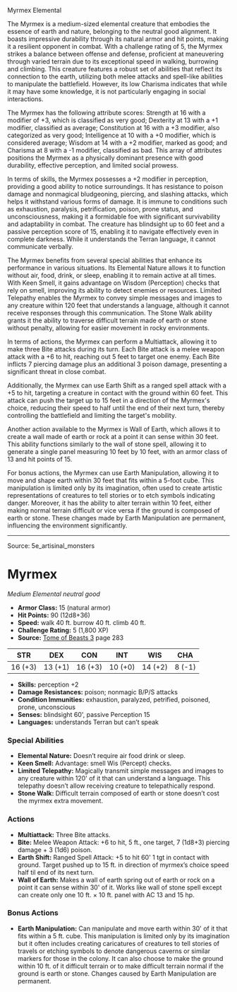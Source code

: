 <MonsterName/>Myrmex</MonsterName>
<CreatureType/>Elemental</CreatureType>

<summary>The Myrmex is a medium-sized elemental creature that embodies the essence of earth and nature, belonging to the neutral good alignment. It boasts impressive durability through its natural armor and hit points, making it a resilient opponent in combat. With a challenge rating of 5, the Myrmex strikes a balance between offense and defense, proficient at maneuvering through varied terrain due to its exceptional speed in walking, burrowing and climbing. This creature features a robust set of abilities that reflect its connection to the earth, utilizing both melee attacks and spell-like abilities to manipulate the battlefield. However, its low Charisma indicates that while it may have some knowledge, it is not particularly engaging in social interactions.</summary>

<detail>

The Myrmex has the following attribute scores: Strength at 16 with a modifier of +3, which is classified as very good; Dexterity at 13 with a +1 modifier, classified as average; Constitution at 16 with a +3 modifier, also categorized as very good; Intelligence at 10 with a +0 modifier, which is considered average; Wisdom at 14 with a +2 modifier, marked as good; and Charisma at 8 with a -1 modifier, classified as bad. This array of attributes positions the Myrmex as a physically dominant presence with good durability, effective perception, and limited social prowess.

In terms of skills, the Myrmex possesses a +2 modifier in perception, providing a good ability to notice surroundings. It has resistance to poison damage and nonmagical bludgeoning, piercing, and slashing attacks, which helps it withstand various forms of damage. It is immune to conditions such as exhaustion, paralysis, petrification, poison, prone status, and unconsciousness, making it a formidable foe with significant survivability and adaptability in combat. The creature has blindsight up to 60 feet and a passive perception score of 15, enabling it to navigate effectively even in complete darkness. While it understands the Terran language, it cannot communicate verbally.

The Myrmex benefits from several special abilities that enhance its performance in various situations. Its Elemental Nature allows it to function without air, food, drink, or sleep, enabling it to remain active at all times. With Keen Smell, it gains advantage on Wisdom (Perception) checks that rely on smell, improving its ability to detect enemies or resources. Limited Telepathy enables the Myrmex to convey simple messages and images to any creature within 120 feet that understands a language, although it cannot receive responses through this communication. The Stone Walk ability grants it the ability to traverse difficult terrain made of earth or stone without penalty, allowing for easier movement in rocky environments.

In terms of actions, the Myrmex can perform a Multiattack, allowing it to make three Bite attacks during its turn. Each Bite attack is a melee weapon attack with a +6 to hit, reaching out 5 feet to target one enemy. Each Bite inflicts 7 piercing damage plus an additional 3 poison damage, presenting a significant threat in close combat. 

Additionally, the Myrmex can use Earth Shift as a ranged spell attack with a +5 to hit, targeting a creature in contact with the ground within 60 feet. This attack can push the target up to 15 feet in a direction of the Myrmex's choice, reducing their speed to half until the end of their next turn, thereby controlling the battlefield and limiting the target's mobility. 

Another action available to the Myrmex is Wall of Earth, which allows it to create a wall made of earth or rock at a point it can sense within 30 feet. This ability functions similarly to the wall of stone spell, allowing it to generate a single panel measuring 10 feet by 10 feet, with an armor class of 13 and hit points of 15.

For bonus actions, the Myrmex can use Earth Manipulation, allowing it to move and shape earth within 30 feet that fits within a 5-foot cube. This manipulation is limited only by its imagination, often used to create artistic representations of creatures to tell stories or to etch symbols indicating danger. Moreover, it has the ability to alter terrain within 10 feet, either making normal terrain difficult or vice versa if the ground is composed of earth or stone. These changes made by Earth Manipulation are permanent, influencing the environment significantly.</detail>



---

Source: 5e_artisinal_monsters

# Myrmex

*Medium* *Elemental* *neutral good*

- **Armor Class:** 15 (natural armor)
- **Hit Points:** 90 (12d8+36)
- **Speed:** walk 40 ft. burrow 40 ft. climb 40 ft.
- **Challenge Rating:** 5 (1,800 XP)
- **Source:** [Tome of Beasts 3](https://koboldpress.com/kpstore/product/tome-of-beasts-3-for-5th-edition/) page 283

| STR | DEX | CON | INT | WIS | CHA |
| --- | --- | --- | --- | --- | --- |
| 16 (+3) | 13 (+1) | 16 (+3) | 10 (+0) | 14 (+2) | 8 (-1) |

- **Skills:** perception +2
- **Damage Resistances:** poison; nonmagic B/P/S attacks
- **Condition Immunities:** exhaustion, paralyzed, petrified, poisoned, prone, unconscious 
- **Senses:** blindsight 60', passive Perception 15
- **Languages:** understands Terran but can’t speak

### Special Abilities

- **Elemental Nature:** Doesn’t require air food drink or sleep.
- **Keen Smell:** Advantage: smell Wis (Percept) checks.
- **Limited Telepathy:** Magically transmit simple messages and images to any creature within 120' of it that can understand a language. This telepathy doesn’t allow receiving creature to telepathically respond.
- **Stone Walk:** Difficult terrain composed of earth or stone doesn’t cost the myrmex extra movement.

### Actions

- **Multiattack:** Three Bite attacks.
- **Bite:** Melee Weapon Attack: +6 to hit, 5 ft., one target, 7 (1d8+3) piercing damage + 3 (1d6) poison.
- **Earth Shift:** Ranged Spell Attack: +5 to hit 60' 1 tgt in contact with ground. Target pushed up to 15 ft. in direction of myrmex’s choice speed half til end of its next turn.
- **Wall of Earth:** Makes a wall of earth spring out of earth or rock on a point it can sense within 30' of it. Works like wall of stone spell except  can create only one 10 ft. × 10 ft. panel with AC 13 and 15 hp.

### Bonus Actions

- **Earth Manipulation:** Can manipulate and move earth within 30' of it that fits within a 5 ft. cube. This manipulation is limited only by its imagination but it often includes creating caricatures of creatures to tell stories of travels or etching symbols to denote dangerous caverns or similar markers for those in the colony. It can also choose to make the ground within 10 ft. of it difficult terrain or to make difficult terrain normal if the ground is earth or stone. Changes caused by Earth Manipulation are permanent.




